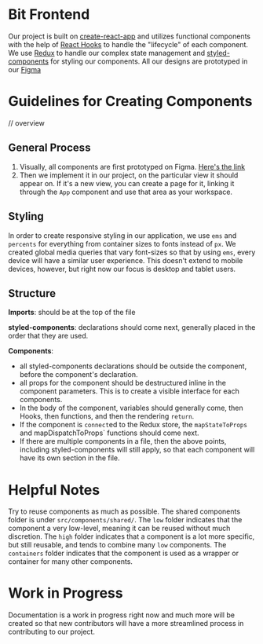 # Bit Frontend
Our project is built on [create-react-app][1] and utilizes functional components with the help of [React Hooks][2] to handle the "lifecycle" of each component. We use [Redux][3] to handle our complex state management and [styled-components][4] for styling our components. All our designs are prototyped in our [Figma][5]

# Guidelines for Creating Components
// overview

## General Process
1. Visually, all components are first prototyped on Figma. [Here's the link][5]
2. Then we implement it in our project, on the particular view it should appear on. If it's a new view, you can create a page for it, linking it through the `App` component and use that area as your workspace. 

## Styling
In order to create responsive styling in our application, we use `ems` and `percents` for everything from container sizes to fonts instead of `px`. We created global media queries that vary font-sizes so that by using `ems`, every device will have a similar user experience. This doesn't extend to mobile devices, however, but right now our focus is desktop and tablet users.

## Structure

**Imports**: should be at the top of the file

**styled-components**: declarations should come next, generally placed in the order that they are used.

**Components**:
- all styled-components declarations should be outside the component, before the component's declaration.
- all props for the component should be destructured inline in the component parameters. This is to create a visible interface for each components.
- In the body of the component, variables should generally come, then Hooks, then functions, and then the rendering `return`.
- If the component is `connect`ed to the Redux store, the `mapStateToProps` and mapDispatchToProps` functions should come next.
- If there are multiple components in a file, then the above points, including styled-components will still apply, so that each component will have its own section in the file.

# Helpful Notes
Try to reuse components as much as possible. The shared components folder is under `src/components/shared/`. The `low` folder indicates that the component a very low-level, meaning it can be reused without much discretion. The `high` folder indicates that a component is a lot more specific, but still reusable, and tends to combine many `low` components. The `containers` folder indicates that the component is used as a wrapper or container for many other components.

# Work in Progress
Documentation is a work in progress right now and much more will be created so that new contributors will have a more streamlined process in contributing to our project.


[1]: https://reactjs.org/docs/create-a-new-react-app.html
[2]: https://reactjs.org/docs/hooks-intro.html
[3]: https://redux.js.org/
[4]: https://styled-components.com/
[5]: https://www.figma.com/file/pyXHrfSlr2xx3xunNXjcpx/New-UI
